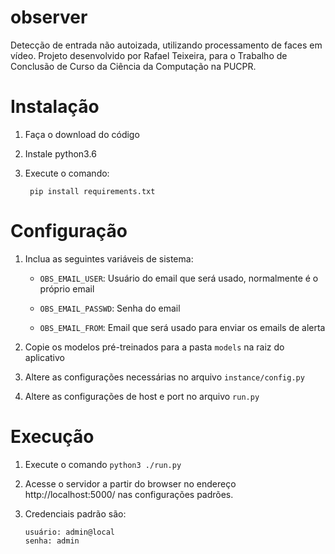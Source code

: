 # observer
Detecção de entrada não autoizada, utilizando processamento de faces em vídeo.
Projeto desenvolvido por Rafael Teixeira, para o Trabalho de Conclusão de Curso da Ciência da Computação na PUCPR.

# Instalação

1. Faça o download do código 

2. Instale python3.6

3. Execute o comando:

        pip install requirements.txt

# Configuração

1. Inclua as seguintes variáveis de sistema:

    * `OBS_EMAIL_USER`: Usuário do email que será usado, normalmente é o próprio email

    * `OBS_EMAIL_PASSWD`: Senha do email

    * `OBS_EMAIL_FROM`: Email que será usado para enviar os emails de alerta


2. Copie os modelos pré-treinados para a pasta `models` na raiz do aplicativo

3. Altere as configurações necessárias no arquivo `instance/config.py`

4. Altere as configurações de host e port no arquivo `run.py`

# Execução

1. Execute o comando `python3 ./run.py`

2. Acesse o servidor a partir do browser no endereço http://localhost:5000/ nas configurações padrões.

3. Credenciais padrão são:

       usuário: admin@local
       senha: admin

